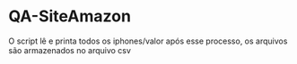 # QA-SiteAmazon
O script lê e printa todos os iphones/valor após esse processo, os arquivos são armazenados no arquivo csv
